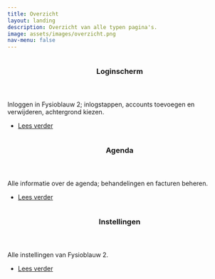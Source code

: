 ```yaml
---
title: Overzicht
layout: landing
description: Overzicht van alle typen pagina's.
image: assets/images/overzicht.png
nav-menu: false
---
```


<section id="one" class="spotlights">
	<section>
		<a href="pages/login.html" class="image">
			<img src="{% link assets/images/login/login.png %}" alt="" data-position="center center"/>
		</a>
		<div class="content">
			<div class="inner">
				<header class="major">
					<h3>Loginscherm</h3>
				</header>
				<p>Inloggen in Fysioblauw 2; inlogstappen, accounts toevoegen en verwijderen, achtergrond kiezen.</p>
				<ul class="actions">
					<li><a href="pages/login.html" class="button">Lees verder</a></li>
				</ul>
			</div>
		</div>
	</section>
	<section>
		<a href="agenda/agenda.html" class="image">
			<img src="{% link assets/images/agenda/agenda.png %}" alt="" data-position="top center"/>
		</a>
		<div class="content">
			<div class="inner">
				<header class="major">
					<h3>Agenda</h3>
				</header>
				<p>Alle informatie over de agenda; behandelingen en facturen beheren.</p>
				<ul class="actions">
					<li><a href="pages/agenda.html" class="button">Lees verder</a></li>
				</ul>
			</div>
		</div>
	</section>
	<section>
		<a href="instellingen/instellingen.html" class="image">
			<img src="{% link assets/images/instellingen/instellingen1.png %}" alt="" data-position="25% 25%"/>
		</a>
		<div class="content">
			<div class="inner">
				<header class="major">
					<h3>Instellingen</h3>
				</header>
				<p>Alle instellingen van Fysioblauw 2.</p>
				<ul class="actions">
					<li><a href="pages/instellingen.html" class="button">Lees verder</a></li>
				</ul>
			</div>
		</div>
	</section>
</section>